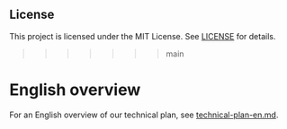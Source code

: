 ## License

This project is licensed under the MIT License. See [LICENSE](LICENSE) for details.
>>>>>>> main

# English overview

For an English overview of our technical plan, see [technical-plan-en.md](docs/technical-plan-en.md).
